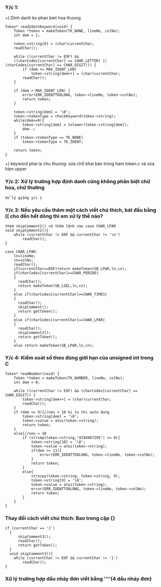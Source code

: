 ### Y/c 1:
+) Dinh danh ko phan biet hoa thuong
```
Token* readIdentKeyword(void) {
    Token *token = makeToken(TK_NONE, lineNo, colNo);
    int dem = 1;

    token->string[0] = (char)currentChar;
    readChar();

    while ((currentChar != EOF) &&
    ((charCodes[currentChar] == CHAR_LETTER) || (charCodes[currentChar] == CHAR_DIGIT))) {
        if (dem <= MAX_IDENT_LEN)
            token->string[dem++] = (char)currentChar;
        readChar();
    }

    if (dem > MAX_IDENT_LEN) {
        error(ERR_IDENTTOOLONG, token->lineNo, token->colNo);
        return token;
    }

    token->string[dem] = '\0';
    token->tokenType = checkKeyword(token->string);
    while(dem>=0){
        token->string[dem] = tolower(token->string[dem]);
        dem--;
    }
    if (token->tokenType == TK_NONE)
        token->tokenType = TK_IDENT;

    return token;
}
```
+) keyword phai la chu thuong: sửa chỗ khai báo trong ham token.c và xóa hàm upper
### Y/c 2: Xử lý trường hợp định danh cũng không phân biệt chữ hoa, chữ thường
```
Xử lý giống y/c 1
```
### Y/c 3: Nếu yêu cầu thêm một cách viết chú thích, bát đầu bằng  (( cho đến hết dòng thì em xử lý thế nào?
```
them skipComment2() và thêm lệnh vào case CHAR_LPAR
void skipComment2(){
    while (currentChar != EOF && currentChar != '\n')
        readChar();
}

case CHAR_LPAR:
    ln=lineNo;
    cn=colNo;
    readChar();
    if(currentChar==EOF)return makeToken(SB_LPAR,ln,cn);
    if(charCodes[currentChar]==CHAR_PERIOD)
    {
      readChar();
      return makeToken(SB_LSEL,ln,cn);
    }
    else if(charCodes[currentChar]==CHAR_TIMES)
    {
      readChar();
      skipComment();
      return getToken();
    }
    else if(charCodes[currentChar]==CHAR_LPAR)
    {
      readChar();
      skipComment2();
      return getToken();
    }
    else return makeToken(SB_LPAR,ln,cn);
```
### Y/c 4: Kiểm soát số theo đúng giời hạn của unsigned int trong C
```
Token* readNumber(void) {
    Token *token = makeToken(TK_NUMBER, lineNo, colNo);
    int dem = 0;

    while ((currentChar != EOF) && (charCodes[currentChar] == CHAR_DIGIT)) {
        token->string[dem++] = (char)currentChar;
        readChar();
    }
    if (dem <= 9){//neu < 10 ki tu thi auto dung
        token->string[dem] = '\0';
        token->value = atoi(token->string);
        return token;
    }
    else{//neu = 10
        if (strcmp(token->string,"4294967295") <= 0){
            token->string[10] = '\0';
            token->value = atoi(token->string);
            if(dem >= 11){
                error(ERR_IDENTTOOLONG, token->lineNo, token->colNo);
            }
            return token;
        }
        else{
            strncpy(token->string, token->string, 9);
            token->string[9] = '\0';
            token->value = atoi(token->string);
            error(ERR_IDENTTOOLONG, token->lineNo, token->colNo);
            return token;
        }
    }
}
```
### Thay đổi cách viết chú thích: Bao trong cặp {}
```
if (currentChar == '{')
  {
      skipComment3();
      readChar();
      return getToken();
  }
  void skipComment3(){
    while (currentChar != EOF && currentChar != '}')
        readChar();
}
```
### Xử lý trường hợp dấu nháy đơn viết bằng ''''(4 dấu nháy đơn)
```

```
